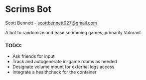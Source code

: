 # Scrims Bot

Scott Bennett - scottbennett027@gmail.com

A bot to randomize and ease scrimming games; primarily Valorant

### TODO:

-   Ask friends for input
-   Track and autogenerate in-game rooms as needed
-   Designate volume mount for external logs access
-   Integrate a healthcheck for the container
